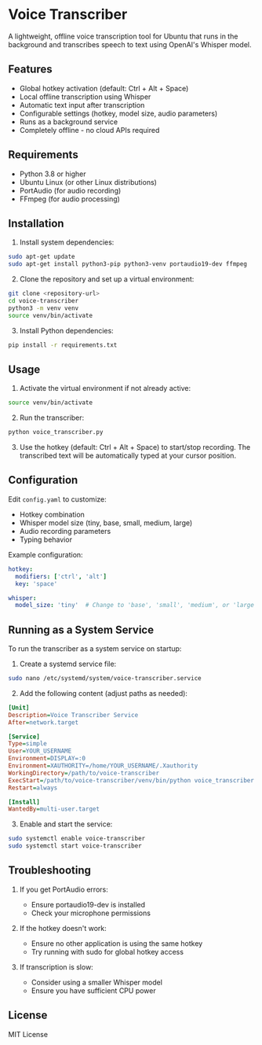 # Voice Transcriber

A lightweight, offline voice transcription tool for Ubuntu that runs in the background and transcribes speech to text using OpenAI's Whisper model.

## Features

- Global hotkey activation (default: Ctrl + Alt + Space)
- Local offline transcription using Whisper
- Automatic text input after transcription
- Configurable settings (hotkey, model size, audio parameters)
- Runs as a background service
- Completely offline - no cloud APIs required

## Requirements

- Python 3.8 or higher
- Ubuntu Linux (or other Linux distributions)
- PortAudio (for audio recording)
- FFmpeg (for audio processing)

## Installation

1. Install system dependencies:
```bash
sudo apt-get update
sudo apt-get install python3-pip python3-venv portaudio19-dev ffmpeg
```

2. Clone the repository and set up a virtual environment:
```bash
git clone <repository-url>
cd voice-transcriber
python3 -m venv venv
source venv/bin/activate
```

3. Install Python dependencies:
```bash
pip install -r requirements.txt
```

## Usage

1. Activate the virtual environment if not already active:
```bash
source venv/bin/activate
```

2. Run the transcriber:
```bash
python voice_transcriber.py
```

3. Use the hotkey (default: Ctrl + Alt + Space) to start/stop recording. The transcribed text will be automatically typed at your cursor position.

## Configuration

Edit `config.yaml` to customize:

- Hotkey combination
- Whisper model size (tiny, base, small, medium, large)
- Audio recording parameters
- Typing behavior

Example configuration:
```yaml
hotkey:
  modifiers: ['ctrl', 'alt']
  key: 'space'

whisper:
  model_size: 'tiny'  # Change to 'base', 'small', 'medium', or 'large' for better accuracy
```

## Running as a System Service

To run the transcriber as a system service on startup:

1. Create a systemd service file:
```bash
sudo nano /etc/systemd/system/voice-transcriber.service
```

2. Add the following content (adjust paths as needed):
```ini
[Unit]
Description=Voice Transcriber Service
After=network.target

[Service]
Type=simple
User=YOUR_USERNAME
Environment=DISPLAY=:0
Environment=XAUTHORITY=/home/YOUR_USERNAME/.Xauthority
WorkingDirectory=/path/to/voice-transcriber
ExecStart=/path/to/voice-transcriber/venv/bin/python voice_transcriber.py
Restart=always

[Install]
WantedBy=multi-user.target
```

3. Enable and start the service:
```bash
sudo systemctl enable voice-transcriber
sudo systemctl start voice-transcriber
```

## Troubleshooting

1. If you get PortAudio errors:
   - Ensure portaudio19-dev is installed
   - Check your microphone permissions

2. If the hotkey doesn't work:
   - Ensure no other application is using the same hotkey
   - Try running with sudo for global hotkey access

3. If transcription is slow:
   - Consider using a smaller Whisper model
   - Ensure you have sufficient CPU power

## License

MIT License 